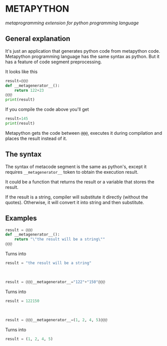 # METAPYTHON

<i>metaprogramming extension for python programming language</i>

## General explanation

It's just an application that generates python code from metapython code.
Metapython programming language has the same syntax as python.
But it has a feature of code segment preprocessing.

It looks like this
```python
result=@@@
def __metagenerator__():
    return 122+23
@@@
print(result)
```

If you compile the code above you'll get
```python
result=145
print(result)
```

Metapython gets the code between ```@@@```, executes it during
compilation and places the result instead of it.

## The syntax

The syntax of metacode segment is the same as python's, except
it requires ```__metagenerator__``` token to obtain the execution
result.

It could be a function that returns the result or a variable that
stores the result.

If the result is a string, compiler will substitute it directly
(without the quotes).
Otherwise, it will convert it into string and then substitute.

## Examples

```python
result = @@@
def __metagenerator__():
    return "\"the result will be a string\""
@@@
```
Turns into
```python
result = "the result will be a string"
```

<br/>

```python
result = @@@__metagenerator__="122"+"150"@@@
```
Turns into
```python
result = 122150
```

<br/>

```python
result = @@@__metagenerator__=(1, 2, 4, 5)@@@
```
Turns into
```python
result = (1, 2, 4, 5)
```
